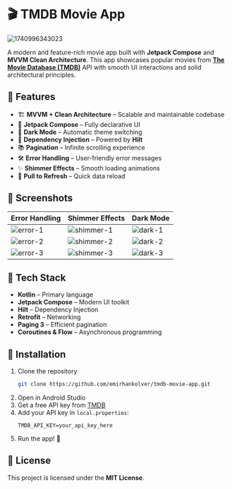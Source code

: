 # 🎬 TMDB Movie App

![1740996343023](https://github.com/user-attachments/assets/3e7ff8a3-3e3c-45c1-a452-239d3270d12e)


A modern and feature-rich movie app built with **Jetpack Compose** and **MVVM Clean Architecture**.
This app showcases popular movies from **[The Movie Database (TMDB)](https://www.themoviedb.org/)**
API with smooth UI interactions and solid architectural principles.

## 🚀 Features

- 🏗 **MVVM + Clean Architecture** – Scalable and maintainable codebase
- 🧩 **Jetpack Compose** – Fully declarative UI
- 🌙 **Dark Mode** – Automatic theme switching
- 💉 **Dependency Injection** – Powered by **Hilt**
- 📚 **Pagination** – Infinite scrolling experience
- 🛠 **Error Handling** – User-friendly error messages
- ✨ **Shimmer Effects** – Smooth loading animations
- 🔄 **Pull to Refresh** – Quick data reload

## 📸 Screenshots

| Error Handling                                                                              | Shimmer Effects                                                                               | Dark Mode                                                                                  |
|---------------------------------------------------------------------------------------------|-----------------------------------------------------------------------------------------------|--------------------------------------------------------------------------------------------|
| ![error-1](https://github.com/user-attachments/assets/62db872b-4629-4627-bbfd-d10c7b32e00b) | ![shimmer-1](https://github.com/user-attachments/assets/cbe20023-cd44-4968-a581-64ffd376c730) | ![dark-1](https://github.com/user-attachments/assets/20468dd6-25bc-455a-aa51-6f582f9d6d5a) |
| ![error-2](https://github.com/user-attachments/assets/2aac8208-2b6d-4ff6-9198-c2f4fa0954c3) | ![shimmer-2](https://github.com/user-attachments/assets/ff3d7d39-f2a1-4428-909f-0deaceee08b3) | ![dark-2](https://github.com/user-attachments/assets/ff3c21af-57fe-4092-90d0-c924869303b7) |
| ![error-3](https://github.com/user-attachments/assets/bf36a260-2689-42ea-aa91-ecaca8c807e9) | ![shimmer-3](https://github.com/user-attachments/assets/30fe46bd-000f-4591-aa80-8f161409f5c7) | ![dark-3](https://github.com/user-attachments/assets/a93338b7-e9d1-492e-be70-9a91a51dec48) |

## 🔧 Tech Stack

- **Kotlin** – Primary language
- **Jetpack Compose** – Modern UI toolkit
- **Hilt** – Dependency Injection
- **Retrofit** – Networking
- **Paging 3** – Efficient pagination
- **Coroutines & Flow** – Asynchronous programming

## 🚀 Installation

1. Clone the repository
   ```sh
   git clone https://github.com/emirhankolver/tmdb-movie-app.git
   ```
2. Open in Android Studio
3. Get a free API key from [TMDB](https://www.themoviedb.org/)
4. Add your API key in `local.properties`:
   ```
   TMDB_API_KEY=your_api_key_here
   ```
5. Run the app! 🎉

## 📜 License

This project is licensed under the **MIT License**.

